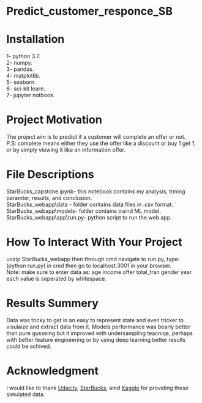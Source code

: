 # Predict_customer_responce_SB  

# Installation  
1- python 3.7.  
2- numpy.  
3- pandas.  
4- matplotlib.  
5- seaborn.  
6- sci-kit learn.  
7- jupyter notbook.  

# Project Motivation  
The project aim is to predict if a customer will complete an offer or not.  
P.S: complete means either they use the offer like a discount or buy 1 get 1, or by simply viewing it like an information offer.  

# File Descriptions  
StarBucks_capstone.ipynb- this notebook contains my analysis, trining paramter, results, and conclusion.  
StarBucks_webapp\data - folder contains data files in .csv format.  
StarBucks_webapp\models- folder contains traind ML model.  
StarBucks_webapp\app\run.py- python script to run the web app.  


# How To Interact With Your Project  
unzip StarBucks_webapp then through cmd navigate to run.py, type: (python run.py) in cmd then go to localhost:3001 in your browser.  
Note: make sure to enter data as: age income offer total_tran gender year      each value is seperated by whitespace.  


# Results Summery  
Data was tricky to get in an easy to represent state and even tricker to visulaize and extract data from it. Models performance was bearly better than pure gusseing but it improved with undersampling teacniqe, perhaps with better feature engineering or by using deep learning better results could be achived.

# Acknowledgment  
i would like to thank [Udacity](https://udacity.com), [StarBucks](https://www.starbucks.com), amd [Kaggle](https://www.kaggle.com/ihormuliar/starbucks-customer-data) for providing these simulated data.

